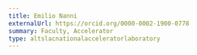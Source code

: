 ```yaml
---
title: Emilio Nanni
externalUrl: https://orcid.org/0000-0002-1900-0778
summary: Faculty, Accelerator
type: altslacnationalacceleratorlaboratory
---
```

